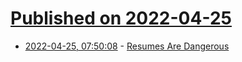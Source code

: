 # [Published on 2022-04-25](index.md)

* [2022-04-25, 07:50:08](https://news.ycombinator.com/item?id=31151624) - [Resumes Are Dangerous](https://blog.alexmaccaw.com/resumes-are-dangerous/)
